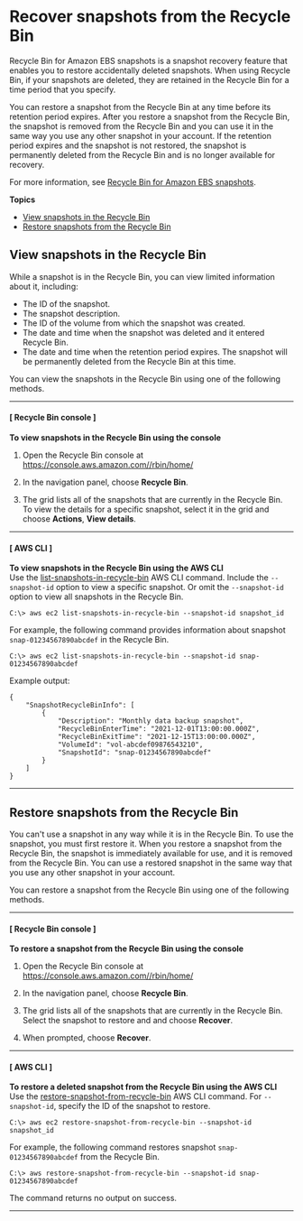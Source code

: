 # Recover snapshots from the Recycle Bin<a name="recycle-bin-working-with-snaps"></a>

Recycle Bin for Amazon EBS snapshots is a snapshot recovery feature that enables you to restore accidentally deleted snapshots\. When using Recycle Bin, if your snapshots are deleted, they are retained in the Recycle Bin for a time period that you specify\.

You can restore a snapshot from the Recycle Bin at any time before its retention period expires\. After you restore a snapshot from the Recycle Bin, the snapshot is removed from the Recycle Bin and you can use it in the same way you use any other snapshot in your account\. If the retention period expires and the snapshot is not restored, the snapshot is permanently deleted from the Recycle Bin and is no longer available for recovery\.

For more information, see [Recycle Bin for Amazon EBS snapshots](recycle-bin.md)\.

**Topics**
+ [View snapshots in the Recycle Bin](#recycle-bin-view-snaps)
+ [Restore snapshots from the Recycle Bin](#recycle-bin-restore-snaps)

## View snapshots in the Recycle Bin<a name="recycle-bin-view-snaps"></a>

While a snapshot is in the Recycle Bin, you can view limited information about it, including:
+ The ID of the snapshot\.
+ The snapshot description\.
+ The ID of the volume from which the snapshot was created\.
+ The date and time when the snapshot was deleted and it entered Recycle Bin\.
+ The date and time when the retention period expires\. The snapshot will be permanently deleted from the Recycle Bin at this time\.

You can view the snapshots in the Recycle Bin using one of the following methods\.

------
#### [ Recycle Bin console ]

**To view snapshots in the Recycle Bin using the console**

1. Open the Recycle Bin console at [https://console\.aws\.amazon\.com//rbin/home/](https://console.aws.amazon.com//rbin/home/)

1. In the navigation panel, choose **Recycle Bin**\.

1. The grid lists all of the snapshots that are currently in the Recycle Bin\. To view the details for a specific snapshot, select it in the grid and choose **Actions**, **View details**\.

------
#### [ AWS CLI ]

**To view snapshots in the Recycle Bin using the AWS CLI**  
Use the [ list\-snapshots\-in\-recycle\-bin](https://docs.aws.amazon.com/cli/latest/reference/ec2/list-snapshots-in-recycle-bin.html) AWS CLI command\. Include the `--snapshot-id` option to view a specific snapshot\. Or omit the `--snapshot-id` option to view all snapshots in the Recycle Bin\.

```
C:\> aws ec2 list-snapshots-in-recycle-bin --snapshot-id snapshot_id
```

For example, the following command provides information about snapshot `snap-01234567890abcdef` in the Recycle Bin\.

```
C:\> aws ec2 list-snapshots-in-recycle-bin --snapshot-id snap-01234567890abcdef
```

Example output:

```
{
    "SnapshotRecycleBinInfo": [
        {
            "Description": "Monthly data backup snapshot",
            "RecycleBinEnterTime": "2021-12-01T13:00:00.000Z",
            "RecycleBinExitTime": "2021-12-15T13:00:00.000Z",
            "VolumeId": "vol-abcdef09876543210",
            "SnapshotId": "snap-01234567890abcdef"
        }
    ]
}
```

------

## Restore snapshots from the Recycle Bin<a name="recycle-bin-restore-snaps"></a>

You can't use a snapshot in any way while it is in the Recycle Bin\. To use the snapshot, you must first restore it\. When you restore a snapshot from the Recycle Bin, the snapshot is immediately available for use, and it is removed from the Recycle Bin\. You can use a restored snapshot in the same way that you use any other snapshot in your account\.



You can restore a snapshot from the Recycle Bin using one of the following methods\.

------
#### [ Recycle Bin console ]

**To restore a snapshot from the Recycle Bin using the console**

1. Open the Recycle Bin console at [https://console\.aws\.amazon\.com//rbin/home/](https://console.aws.amazon.com//rbin/home/)

1. In the navigation panel, choose **Recycle Bin**\.

1. The grid lists all of the snapshots that are currently in the Recycle Bin\. Select the snapshot to restore and and choose **Recover**\.

1. When prompted, choose **Recover**\.

------
#### [ AWS CLI ]

**To restore a deleted snapshot from the Recycle Bin using the AWS CLI**  
Use the [ restore\-snapshot\-from\-recycle\-bin](https://docs.aws.amazon.com/cli/latest/reference/ec2/restore-snapshot-from-recycle-bin.html) AWS CLI command\. For `--snapshot-id`, specify the ID of the snapshot to restore\.

```
C:\> aws ec2 restore-snapshot-from-recycle-bin --snapshot-id snapshot_id
```

For example, the following command restores snapshot `snap-01234567890abcdef` from the Recycle Bin\.

```
C:\> aws restore-snapshot-from-recycle-bin --snapshot-id snap-01234567890abcdef
```

The command returns no output on success\.

------